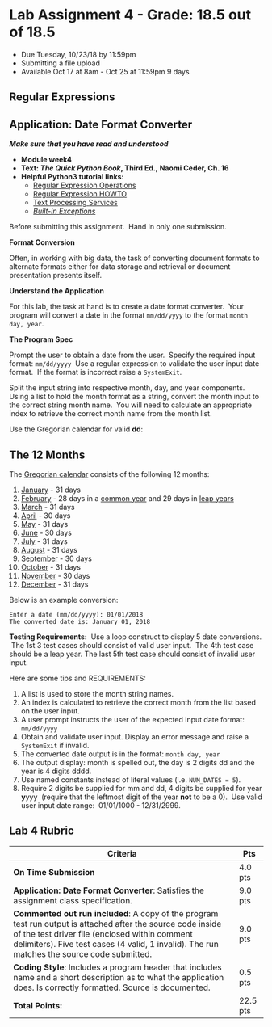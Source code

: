Lab Assignment 4 - Grade: 18.5 out of 18.5
================

*   Due Tuesday, 10/23/18 by 11:59pm
*   Submitting a file upload
*   Available Oct 17 at 8am - Oct 25 at 11:59pm 9 days

Regular Expressions 
--------------------

Application: Date Format Converter
----------------------------------

**_Make sure that you have read and understood_**

*   **Module week4**
*   **Text: _The Quick Python Book_, Third Ed., Naomi Ceder, Ch. 16**
*   **Helpful Python3 tutorial links:**
    *   [Regular Expression Operations](https://docs.python.org/3/library/re.html)
    *   [Regular Expression HOWTO](https://docs.python.org/3/howto/regex.html)
    *   [Text Processing Services](https://docs.python.org/3/library/text.html)
    *   [_Built-in Exceptions_](https://docs.python.org/3/library/exceptions.html)

Before submitting this assignment.  Hand in only one submission.

**Format Conversion**

Often, in working with big data, the task of converting document formats to alternate formats either for data storage and retrieval or document presentation presents itself. 

**Understand the Application**

For this lab, the task at hand is to create a date format converter.  Your program will convert a date in the format `mm/dd/yyyy` to the format `month day, year`.

**The Program Spec**

Prompt the user to obtain a date from the user.  Specify the required input format: `mm/dd/yyyy`  Use a regular expression to validate the user input date format.  If the format is incorrect raise a `SystemExit`. 

Split the input string into respective month, day, and year components.  Using a list to hold the month format as a string, convert the month input to the correct string month name.  You will need to calculate an appropriate index to retrieve the correct month name from the month list.

Use the Gregorian calendar for valid **dd**:  

The 12 Months
-------------

The [Gregorian calendar](https://www.timeanddate.com/calendar/gregorian-calendar.html) consists of the following 12 months:

1.  [January](https://www.timeanddate.com/calendar/months/january.html) - 31 days
2.  [February](https://www.timeanddate.com/calendar/months/february.html) - 28 days in a [common year](https://www.timeanddate.com/date/common-year.html) and 29 days in [leap years](https://www.timeanddate.com/date/leapyear.html)
3.  [March](https://www.timeanddate.com/calendar/months/march.html) - 31 days
4.  [April](https://www.timeanddate.com/calendar/months/april.html) - 30 days
5.  [May](https://www.timeanddate.com/calendar/months/may.html) - 31 days
6.  [June](https://www.timeanddate.com/calendar/months/june.html) - 30 days
7.  [July](https://www.timeanddate.com/calendar/months/july.html) - 31 days
8.  [August](https://www.timeanddate.com/calendar/months/august.html) - 31 days
9.  [September](https://www.timeanddate.com/calendar/months/september.html) - 30 days
10.  [October](https://www.timeanddate.com/calendar/months/october.html) - 31 days
11.  [November](https://www.timeanddate.com/calendar/months/november.html) - 30 days
12.  [December](https://www.timeanddate.com/calendar/months/december.html) - 31 days

Below is an example conversion:
```
Enter a date (mm/dd/yyyy): 01/01/2018  
The converted date is: January 01, 2018
```

**Testing Requirements:**  Use a loop construct to display 5 date conversions.  The 1st 3 test cases should consist of valid user input.  The 4th test case should be a leap year. The last 5th test case should consist of invalid user input.

Here are some tips and REQUIREMENTS:

1. A list is used to store the month string names.
1. An index is calculated to retrieve the correct month from the list based on the user input.
1. A user prompt instructs the user of the expected input date format: `mm/dd/yyyy`
1. Obtain and validate user input. Display an error message and raise a `SystemExit` if invalid. 
1. The converted date output is in the format: `month day, year` 
1. The output display: month is spelled out, the day is 2 digits dd and the year is 4 digits dddd.
1. Use named constants instead of literal values (i.e. `NUM_DATES = 5`).
1. Require 2 digits be supplied for mm and dd, 4 digits be supplied for year **y**yyy  (require that the leftmost digit of the year **not** to be a 0).  Use valid user input date range:  01/01/1000 - 12/31/2999.
   

Lab 4 Rubric
-----

Criteria |  Pts
--- | ---
**On Time Submission** | 4.0 pts  
**Application: Date Format Converter**: Satisfies the assignment class specification. | 9.0 pts
**Commented out run included**: A copy of the program test run output is attached after the source code inside of the test driver file (enclosed within comment delimiters). Five test cases (4 valid, 1 invalid). The run matches the source code submitted. | 9.0 pts 
**Coding Style**: Includes a program header that includes name and a short description as to what the application does. Is correctly formatted. Source is documented. | 0.5 pts
**Total Points:** | 22.5 pts
